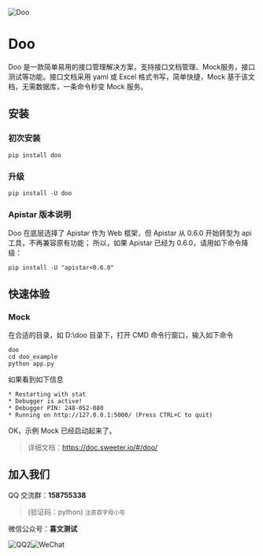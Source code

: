 ![Doo](https://doc.sweeter.io/docs/_media/doo.png)

# Doo

Doo 是一款简单易用的接口管理解决方案，支持接口文档管理、Mock服务，接口测试等功能。接口文档采用 yaml 或 Excel 格式书写，简单快捷，Mock 基于该文档，无需数据库，一条命令秒变 Mock 服务。

## 安装

### 初次安装

```shell
pip install doo
```

### 升级

```shell
pip install -U doo
```

### Apistar 版本说明

Doo 在底层选择了 Apistar 作为 Web 框架，但 Apistar 从 0.6.0 开始转型为 api 工具，不再兼容原有功能；
所以，如果 Apistar 已经为 0.6.0，请用如下命令降级：

```shell
pip install -U "apistar<0.6.0"
```

## 快速体验

### Mock

在合适的目录，如 D:\\doo 目录下，打开 CMD 命令行窗口，输入如下命令

```shell
doo
cd doo_example
python app.py
```

如果看到如下信息

```shell
* Restarting with stat
* Debugger is active!
* Debugger PIN: 248-052-080
* Running on http://127.0.0.1:5000/ (Press CTRL+C to quit)
```

OK，示例 Mock 已经启动起来了。

> 详细文档：https://doc.sweeter.io/#/doo/

## 加入我们

QQ 交流群：**158755338**
> (验证码：python) <small>注意首字母小写</small>

微信公众号：**喜文测试**

![QQ2](https://doc.sweeter.io/docs/_media/QQ.png)![WeChat](https://doc.sweeter.io/docs/_media/WeChat.png)